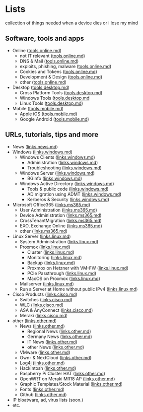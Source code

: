 # Lists
collection of things needed when a device dies or i lose my mind

## Software, tools and apps
  - Online ([tools.online.md](./tools.online.md))
    - not IT relevant ([tools.online.md](./tools.online.md#not-it-relevant))
    - DNS & Mail ([tools.online.md](./tools.online.md#dns--mailserver))
    - exploits, phishing, malware ([tools.online.md](./tools.online.md#exploits-phishing-malware))
    - Cookies and Tokens ([tools.online.md](./tools.online.md#cookies-and-tokens))
    - Development & Design ([tools.online.md](./tools.online.md#development--designing))
    - other ([tools.online.md](./tools.online.md#other))
  - Desktop ([tools.desktop.md](./tools.desktop.md))
    - Cross Platform Tools ([tools.desktop.md](./tools.desktop.md#cross-platform-tools))
    - Windows Tools ([tools.desktop.md](./tools.desktop.md#windows-tools)
    - Linux Tools ([tools.desktop.md](./tools.desktop.md#linux-tools))
  - Mobile ([tools.mobile.md](./tools.mobile.md))
    - Apple iOS ([tools.mobile.md](./tools.mobile.md#iphone--ipad))
    - Google Android ([tools.mobile.md](./tools.mobile.md#android))
      
## URLs, tutorials, tips and more
  - News ([links.news.md](./links.news.md))
  - Windows ([links.windows.md](./links.windows.md))
    - Windows Clients ([links.windows.md](./links.windows.md#client-administration))
      - Administration ([links.windows.md](./links.windows.md#client-administration))
      - Troubleshooting ([links.windows.md](./links.windows.md#client-troubleshooting))
    - Windows Server ([links.windows.md](./links.windows.md#server-administration))
      - BGinfo ([links.windows.md](./links.windows.md#bginfo))
    - Windows Active Directory ([links.windows.md](./links.windows.md#active-directory))
      - Tools & public code ([links.windows.md](./links.windows.md#tools-and-public-scripts))
      - AD migration using ADMT ([links.windows.md](./links.windows.md#active-directory-migration-using-admt))
      - Kerberos & Security ([links.windows.md](./links.windows.md#kerberos-and-security))
  - Microsoft Office365 ([links.ms365.md](./links.ms365.md))
    - User Administration ([links.ms365.md](./links.ms365.md#user-administations))
    - Device Administration ([links.ms365.md](./links.ms365.md#device-administration))
    - CrossTenantMigration  ([links.ms365.md](./links.ms365.md#cross-tenant-migration))
    - EXO, Exchange Online ([links.ms365.md](./links.ms365.md#exo-exchange-online))
    - other ([links.ms365.md](./links.ms365.md#other))
  - Linux Server ([links.linux.md](./links.linux.md))
    - System Administration ([links.linux.md](./links.linux.md#system-administration))
    - Proxmox ([links.linux.md](./links.linux.md#proxmox))
      - Cluster ([links.linux.md](./links.linux.md#cluster))
      - Monitoring ([links.linux.md](./links.linux.md#monitoring-proxmox-hosts-and-guests))
      - Backup ([links.linux.md](./links.linux.md#backup))
      - Proxmox on Hetzner with VM-FW ([links.linux.md](./links.linux.md#proxmox-on-hetzner-with-vm-bases-firewall))
      - PCIe Passthrough ([links.linux.md](./links.linux.md#pcie-passthrough))
      - MacOS on Proxmox ([links.linux.md](./links.linux.md#macos-on-proxmox))
    - Mailserver ([links.linux.md](./links.linux.md#mailserver))
    - Run a Server at Home without public IPv4 ([links.linux.md](./links.linux.md#run-a-server-at-home-without-public-ipv4))
  - Cisco Products ([links.cisco.md](./links.cisco.md))
    - Switches ([links.cisco.md](./links.cisco.md#switches))
    - WLC ([links.cisco.md](./links.cisco.md#wlc))
    - ASA & AnyConnect ([links.cisco.md](./links.cisco.md#asa--anyconnect))
    - Meraki ([links.cisco.md](./links.cisco.md#meraki))
  - other ([links.other.md](./links.other.md))
    - News  ([links.other.md](./links.other.md#news-sites))
      - Regional News ([links.other.md](./links.other.md#regional-news))
      - Germany News ([links.other.md](./links.other.md#germany-news))
      - IT News ([links.other.md](./links.other.md#it-news))
      - other News ([links.other.md](./links.other.md#other-newssites))
    - VMware ([links.other.md](./links.other.md#vmware-hypervisor))
    - Own- & NextCloud ([links.other.md](./links.other.md#own---next-cloud))
    - Log4j ([links.other.md](./links.other.md#log4j))
    - Hackintosh ([links.other.md](./links.other.md#hackintosh))
    - Raspberry Pi Cluster HAT ([links.other.md](./links.other.md#raspberry-pi-clusterhat))
    - OpenWRT on Meraki MR18 AP ([links.other.md](./links.other.md#openwrt-on-meraki-mr18-accesspoint))
    - Graphic Templates/Stock Material ([links.other.md](./links.other.md#graphic-templates-and-stockphotos))
    - Fonts ([links.other.md](./links.other.md#fonts))
    - Github ([links.other.md](./links.other.md#github))
- IP bloatware, ad, virus lists (soon.)
- etc.
